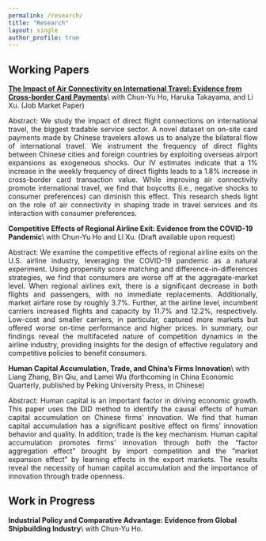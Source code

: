 ```yaml
---
permalink: /research/
title: "Research"
layout: single
author_profile: true
---
```




## Working Papers

**[The Impact of Air Connectivity on International Travel: Evidence from Cross-border Card Payments](https://tpeng2023.github.io/tpeng.github.io/assets/files/jmp_main3.pdf)**\\
with Chun-Yu Ho, Haruka Takayama, and Li Xu. (Job Market Paper)

<p style="text-align: justify;">
Abstract: We study the impact of direct flight connections on international travel, the biggest tradable service sector. A novel dataset on on-site card payments made by Chinese travelers allows us to analyze the bilateral flow of international travel. We instrument the frequency of direct flights between Chinese cities and foreign countries by exploiting overseas airport expansions as exogeneous shocks. Our IV estimates indicate that a 1% increase in the weekly frequency of direct flights leads to a 1.8% increase in cross-border card transaction value. While improving air connectivity promote international travel, we find that boycotts (i.e., negative shocks to consumer preferences) can diminish this effect. This research sheds light on the role of air connectivity in shaping trade in travel services and its interaction with consumer preferences.
</p>


**Competitive Effects of Regional Airline Exit: Evidence from the COVID-19 Pandemic**\\
with Chun-Yu Ho and Li Xu. (Draft available upon request)

<!-- *We .* -->
<p style="text-align: justify;">
Abstract: We examine the competitive effects of regional airline exits on the U.S. airline industry, leveraging the COVID-19 pandemic as a natural experiment. Using propensity score matching and difference-in-differences strategies, we find that consumers are worse off at the aggregate-market level. When regional airlines exit, there is a significant decrease in both flights and passengers, with no immediate replacements. Additionally, market airfare rose by roughly 3.7%. Further, at the airline level, incumbent carriers increased flights and capacity by 11.7% and 12.2%, respectively. Low-cost and smaller carriers, in particular, captured more markets but offered worse on-time performance and higher prices. In summary, our findings reveal the multifaceted nature of competition dynamics in the airline industry, providing insights for the design of effective regulatory and competitive policies to benefit consumers.
</p>

**Human Capital Accumulation, Trade, and China’s Firms Innovation**\\
with Liang Zhang, Bin Qiu, and Lamei Wu (forthcoming in China Economic Quarterly, published by Peking University Press, in Chinese)
<p style="text-align: justify;">
Abstract: Human capital is an important factor in driving economic growth. This paper uses the DID method to identify the causal effects of human capital accumulation on Chinese firms’ innovation. We find that human capital accumulation has a significant positive effect on firms’ innovation behavior and quality. In addition, trade is the key mechanism. Human capital accumulation promotes firms’ innovation through both the “factor aggregation effect” brought by import competition and the “market expansion effect” by learning effects in the export markets. The results reveal the necessity of human capital accumulation and the importance of innovation through trade openness.
</p>

## Work in Progress

**Industrial Policy and Comparative Advantage: Evidence from Global Shipbuilding Industry**\\
with Chun-Yu Ho.
